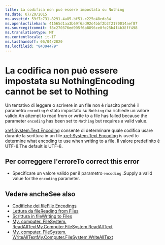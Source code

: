 ```yaml
---
title: La codifica non può essere impostata su Nothing
ms.date: 07/20/2015
ms.assetid: 59f7c731-8291-4a85-bf51-c225e48cdc84
ms.openlocfilehash: 41565d1aa3b69f6ad92d4bbf2b2f2170014aef87
ms.sourcegitcommit: f8c270376ed905f6a8896ce0fe25b4f4b38ff498
ms.translationtype: MT
ms.contentlocale: it-IT
ms.lasthandoff: 06/04/2020
ms.locfileid: "84394479"
---
```

# <a name="encoding-cannot-be-set-to-nothing"></a><span data-ttu-id="f1f2e-102">La codifica non può essere impostata su Nothing</span><span class="sxs-lookup"><span data-stu-id="f1f2e-102">Encoding cannot be set to Nothing</span></span>
<span data-ttu-id="f1f2e-103">Un tentativo di leggere o scrivere in un file non è riuscito perché il parametro `encoding` è stato impostato su `Nothing` ma richiede un valore valido.</span><span class="sxs-lookup"><span data-stu-id="f1f2e-103">An attempt to read from or write to a file has failed because the parameter `encoding` has been set to `Nothing` but requires a valid value.</span></span>  
  
 <span data-ttu-id="f1f2e-104"><xref:System.Text.Encoding> consente di determinare quale codifica usare durante la scrittura in un file.</span><span class="sxs-lookup"><span data-stu-id="f1f2e-104"><xref:System.Text.Encoding> is used to determine what encoding to use when writing to a file.</span></span> <span data-ttu-id="f1f2e-105">Il valore predefinito è UTF-8.</span><span class="sxs-lookup"><span data-stu-id="f1f2e-105">The default is UTF-8.</span></span>  
  
## <a name="to-correct-this-error"></a><span data-ttu-id="f1f2e-106">Per correggere l'errore</span><span class="sxs-lookup"><span data-stu-id="f1f2e-106">To correct this error</span></span>  
  
- <span data-ttu-id="f1f2e-107">Specificare un valore valido per il parametro `encoding` .</span><span class="sxs-lookup"><span data-stu-id="f1f2e-107">Supply a valid value for the `encoding` parameter.</span></span>  
  
## <a name="see-also"></a><span data-ttu-id="f1f2e-108">Vedere anche</span><span class="sxs-lookup"><span data-stu-id="f1f2e-108">See also</span></span>

- [<span data-ttu-id="f1f2e-109">Codifiche dei file</span><span class="sxs-lookup"><span data-stu-id="f1f2e-109">File Encodings</span></span>](../developing-apps/programming/drives-directories-files/file-encodings.md)
- [<span data-ttu-id="f1f2e-110">Lettura da file</span><span class="sxs-lookup"><span data-stu-id="f1f2e-110">Reading from Files</span></span>](../developing-apps/programming/drives-directories-files/reading-from-files.md)
- [<span data-ttu-id="f1f2e-111">Scrittura in file</span><span class="sxs-lookup"><span data-stu-id="f1f2e-111">Writing to Files</span></span>](../developing-apps/programming/drives-directories-files/writing-to-files.md)
- [<span data-ttu-id="f1f2e-112">My. computer. FileSystem. ReadAllText</span><span class="sxs-lookup"><span data-stu-id="f1f2e-112">My.Computer.FileSystem.ReadAllText</span></span>](xref:Microsoft.VisualBasic.FileIO.FileSystem.ReadAllText%2A)
- [<span data-ttu-id="f1f2e-113">My. computer. FileSystem. WriteAllText</span><span class="sxs-lookup"><span data-stu-id="f1f2e-113">My.Computer.FileSystem.WriteAllText</span></span>](xref:Microsoft.VisualBasic.FileIO.FileSystem.WriteAllText%2A)
